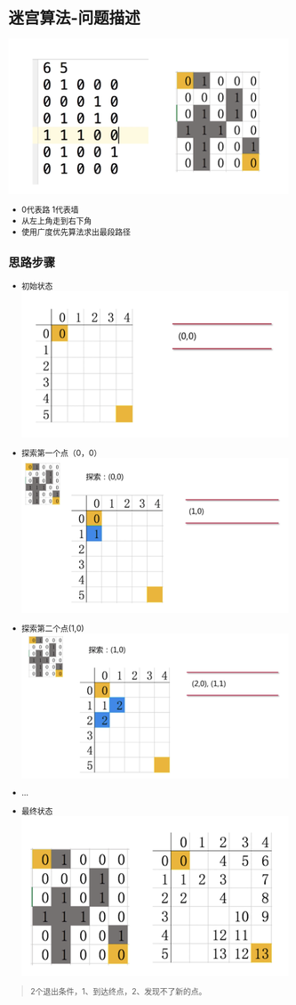 # 迷宫算法-问题描述

![](./assets/2020-02-29-14-12-22.png)


* 0代表路 1代表墙
* 从左上角走到右下角
* 使用广度优先算法求出最段路径


## 思路步骤 

* 初始状态 
![](./assets/2020-02-29-14-22-56.png)  

* 探索第一个点（0，0）  
![](./assets/2020-02-29-14-23-25.png)

* 探索第二个点(1,0)   
![](./assets/2020-02-29-14-24-25.png)

* ...

* 最终状态  
![](./assets/2020-02-29-14-25-03.png)


> 2个退出条件，1、到达终点，2、发现不了新的点。

